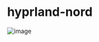 # hyprland-nord
![image](https://github.com/user-attachments/assets/91771555-9197-4e72-a75f-ab742120f2f2)

